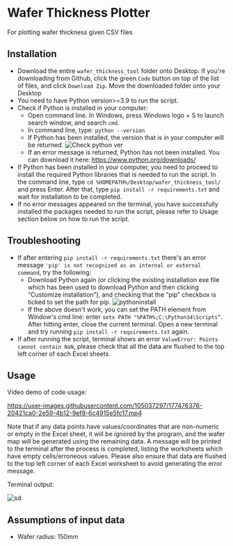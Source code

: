 # Wafer Thickness Plotter
For plotting wafer thickness given CSV files

## Installation 
- Download the entire `wafer_thickness_tool` folder onto Desktop. If you're downloading from Github, click the green `Code` button on top of the list of files, and click `Download Zip`. Move the downloaded folder onto your Desktop
- You need to have Python version>=3.9 to run the script. 
- Check if Python is installed in your computer:
    - Open command line. In Windows, press Windows logo + S to launch search window, and search `cmd`. 
    - In command line, type: `python --version`
    - If Python has been installed, the version that is in your computer will be returned. 
![Check python ver](https://user-images.githubusercontent.com/105037297/169487975-c7da6c6f-da46-44d2-bda3-5d8dd35987d7.PNG)
    - If an error message is returned, Python has not been installed. You can download it here: https://www.python.org/downloads/
- If Python has been installed in your computer, you need to proceed to install the required Python libraries that is needed to run the script. In the command line, type `cd %HOMEPATH%/Desktop/wafer_thickness_tool/` and press Enter. After that, type `pip install -r requirements.txt` and wait for installation to be completed.
- If no error messages appeared on the terminal, you have successfully installed the packages needed to run the script, please refer to Usage section below on how to run the script. 

## Troubleshooting
- If after entering `pip install -r requirements.txt` there's an error message `'pip' is not recognized as an internal or external command`, try the following:
  - Download Python again (or clicking the existing installation exe file which has been used to download Python and then clicking “Customize installation”), and checking that the “pip” checkbox is ticked to set the path for pip.
![pythoninstall](https://user-images.githubusercontent.com/105037297/175252187-2681279f-16b6-4e63-a583-1d06caa34270.PNG)
  - If the above doesn't work, you can set the PATH element from Window's cmd line: enter `setx PATH "%PATH%;C:\Python34\Scripts”`. After hitting enter, close the current terminal. Open a new terminal and try running `pip install -r requirements.txt` again. 
- If after running the script, terminal shows an error `ValueError: Points cannot contain NaN`, please check that all the data are flushed to the top left corner of each Excel sheets.

## Usage
Video demo of code usage: 

https://user-images.githubusercontent.com/105037297/177476376-20421ca0-2e59-4b12-9ef8-6c4915e5fc17.mp4

Note that if any data points have values/coordinates that are non-numeric or empty in the Excel sheet, it will be ignored by the program, and the wafer map will be generated using the remaining data. A message will be printed to the terminal after the process is completed, listing the worksheets which have empty cells/erroneous values. Please also ensure that data are flushed to the top left corner of each Excel worksheet to avoid generating the error message. 

Terminal output:

![sd](https://user-images.githubusercontent.com/105037297/178438790-266d10e0-b4e9-4c01-be8c-288b52b63ef8.PNG)

## Assumptions of input data
- Wafer radius: 150mm






